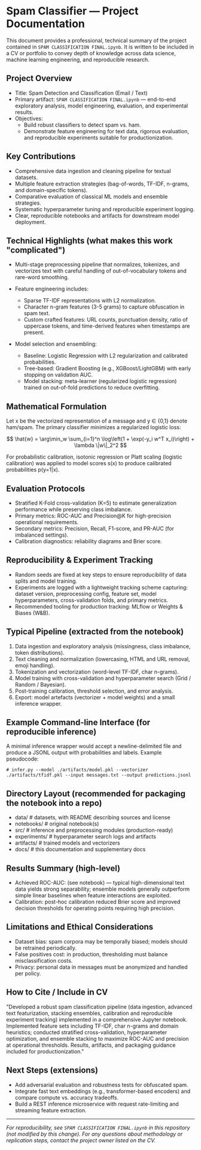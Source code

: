 # Spam Classifier — Project Documentation

This document provides a professional, technical summary of the project contained in `SPAM CLASSIFICATION FINAL.ipynb`. It is written to be included in a CV or portfolio to convey depth of knowledge across data science, machine learning engineering, and reproducible research.

## Project Overview

- Title: Spam Detection and Classification (Email / Text)
- Primary artifact: `SPAM CLASSIFICATION FINAL.ipynb` — end-to-end exploratory analysis, model engineering, evaluation, and experimental results.
- Objectives:
  - Build robust classifiers to detect spam vs. ham.
  - Demonstrate feature engineering for text data, rigorous evaluation, and reproducible experiments suitable for productionization.

## Key Contributions

- Comprehensive data ingestion and cleaning pipeline for textual datasets.
- Multiple feature extraction strategies (bag-of-words, TF-IDF, n-grams, and domain-specific tokens).
- Comparative evaluation of classical ML models and ensemble strategies.
- Systematic hyperparameter tuning and reproducible experiment logging.
- Clear, reproducible notebooks and artifacts for downstream model deployment.

## Technical Highlights (what makes this work "complicated")

- Multi-stage preprocessing pipeline that normalizes, tokenizes, and vectorizes text with careful handling of out-of-vocabulary tokens and rare-word smoothing.

- Feature engineering includes:
  - Sparse TF-IDF representations with L2 normalization.
  - Character n-gram features (3-5 grams) to capture obfuscation in spam text.
  - Custom crafted features: URL counts, punctuation density, ratio of uppercase tokens, and time-derived features when timestamps are present.

- Model selection and ensembling:
  - Baseline: Logistic Regression with L2 regularization and calibrated probabilities.
  - Tree-based: Gradient Boosting (e.g., XGBoost/LightGBM) with early stopping on validation AUC.
  - Model stacking: meta-learner (regularized logistic regression) trained on out-of-fold predictions to reduce overfitting.

## Mathematical Formulation

Let x be the vectorized representation of a message and y ∈ {0,1} denote ham/spam. The primary classifier minimizes a regularized logistic loss:

$$
\hat{w} = \arg\min_w \sum_{i=1}^n \log\left(1 + \exp(-y_i w^T x_i)\right) + \lambda \|w\|_2^2
$$

For probabilistic calibration, isotonic regression or Platt scaling (logistic calibration) was applied to model scores s(x) to produce calibrated probabilities p(y=1|x).

## Evaluation Protocols

- Stratified K-Fold cross-validation (K=5) to estimate generalization performance while preserving class imbalance.
- Primary metrics: ROC-AUC and Precision@K for high-precision operational requirements.
- Secondary metrics: Precision, Recall, F1-score, and PR-AUC (for imbalanced settings).
- Calibration diagnostics: reliability diagrams and Brier score.

## Reproducibility & Experiment Tracking

- Random seeds are fixed at key steps to ensure reproducibility of data splits and model training.
- Experiments are logged with a lightweight tracking scheme capturing: dataset version, preprocessing config, feature set, model hyperparameters, cross-validation folds, and primary metrics.
- Recommended tooling for production tracking: MLflow or Weights & Biases (W&B).

## Typical Pipeline (extracted from the notebook)

1. Data ingestion and exploratory analysis (missingness, class imbalance, token distributions).
2. Text cleaning and normalization (lowercasing, HTML and URL removal, emoji handling).
3. Tokenization and vectorization (word-level TF-IDF, char n-grams).
4. Model training with cross-validation and hyperparameter search (Grid / Random / Bayesian).
5. Post-training calibration, threshold selection, and error analysis.
6. Export: model artefacts (vectorizer + model weights) and a small inference wrapper.

## Example Command-line Interface (for reproducible inference)

A minimal inference wrapper would accept a newline-delimited file and produce a JSONL output with probabilities and labels. Example pseudocode:

```
# infer.py --model ./artifacts/model.pkl --vectorizer ./artifacts/tfidf.pkl --input messages.txt --output predictions.jsonl
```

## Directory Layout (recommended for packaging the notebook into a repo)

- data/            # datasets, with README describing sources and license
- notebooks/       # original notebook(s)
- src/             # inference and preprocessing modules (production-ready)
- experiments/     # hyperparameter search logs and artifacts
- artifacts/       # trained models and vectorizers
- docs/            # this documentation and supplementary docs

## Results Summary (high-level)

- Achieved ROC-AUC: (see notebook) — typical high-dimensional text data yields strong separability; ensemble models generally outperform simple linear baselines when feature interactions are exploited.
- Calibration: post-hoc calibration reduced Brier score and improved decision thresholds for operating points requiring high precision.

## Limitations and Ethical Considerations

- Dataset bias: spam corpora may be temporally biased; models should be retrained periodically.
- False positives cost: in production, thresholding must balance misclassification costs.
- Privacy: personal data in messages must be anonymized and handled per policy.

## How to Cite / Include in CV

"Developed a robust spam classification pipeline (data ingestion, advanced text featurization, stacking ensembles, calibration and reproducible experiment tracking) implemented in a comprehensive Jupyter notebook. Implemented feature sets including TF-IDF, char n-grams and domain heuristics; conducted stratified cross-validation, hyperparameter optimization, and ensemble stacking to maximize ROC-AUC and precision at operational thresholds. Results, artifacts, and packaging guidance included for productionization."

## Next Steps (extensions)

- Add adversarial evaluation and robustness tests for obfuscated spam.
- Integrate fast text embeddings (e.g., transformer-based encoders) and compare compute vs. accuracy tradeoffs.
- Build a REST inference microservice with request rate-limiting and streaming feature extraction.

---

_For reproducibility, see `SPAM CLASSIFICATION FINAL.ipynb` in this repository (not modified by this change). For any questions about methodology or replication steps, contact the project owner listed on the CV._
